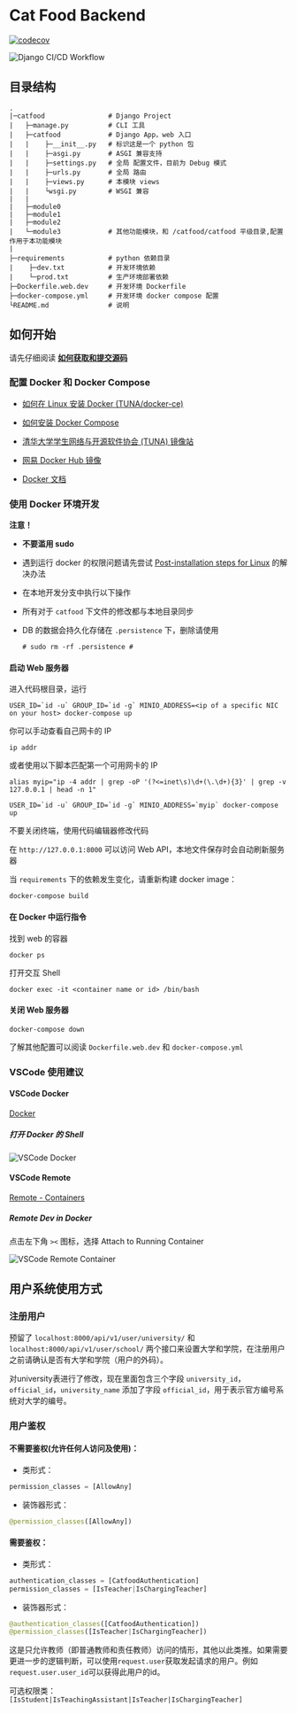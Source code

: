 # Cat Food Backend

[![codecov](https://codecov.io/gh/TJCatFood/backend/branch/main/graph/badge.svg?token=C1YPF6SH0G)](https://codecov.io/gh/TJCatFood/backend/)

![Django CI/CD Workflow](https://github.com/TJCatFood/backend/workflows/Django%20CI/CD%20Workflow/badge.svg)

## 目录结构

```
.
|─catfood                # Django Project
|   ├─manage.py          # CLI 工具
|   ├─catfood            # Django App，web 入口
|   |    ├─__init__.py   # 标识这是一个 python 包
|   |    ├─asgi.py       # ASGI 兼容支持
|   |    ├─settings.py   # 全局 配置文件，目前为 Debug 模式
|   |    ├─urls.py       # 全局 路由
|   |    ├─views.py      # 本模块 views
|   |    └wsgi.py        # WSGI 兼容
|   |
|   ├─module0
|   ├─module1
|   ├─module2
|   └─module3            # 其他功能模块，和 /catfood/catfood 平级目录,配置作用于本功能模块
|                                                  
├─requirements           # python 依赖目录
|    ├─dev.txt           # 开发环境依赖
|    └─prod.txt          # 生产环境部署依赖
├─Dockerfile.web.dev     # 开发环境 Dockerfile
├─docker-compose.yml     # 开发环境 docker compose 配置
└README.md               # 说明
```

## 如何开始

请先仔细阅读 [**如何获取和提交源码**](https://github.com/TJCatFood/README)

### 配置 Docker 和 Docker Compose

- [如何在 Linux 安装 Docker (TUNA/docker-ce)](https://mirrors.tuna.tsinghua.edu.cn/help/docker-ce/)

- [如何安装 Docker Compose](https://docs.docker.com/compose/install/)

- [清华大学学生网络与开源软件协会 (TUNA) 镜像站](https://mirrors.tuna.tsinghua.edu.cn/)

- [网易 Docker Hub 镜像](https://hub-mirror.c.163.com/)

- [Docker 文档](https://docs.docker.com/)


### 使用 Docker 环境开发

**注意！**
- **不要滥用 sudo**
- 遇到运行 docker 的权限问题请先尝试 [Post-installation steps for Linux](https://docs.docker.com/engine/install/linux-postinstall/) 的解决办法
- 在本地开发分支中执行以下操作
- 所有对于 `catfood` 下文件的修改都与本地目录同步
- DB 的数据会持久化存储在 `.persistence` 下，删除请使用

    ```
    # sudo rm -rf .persistence #
    ```
#### 启动 Web 服务器

进入代码根目录，运行

```
USER_ID=`id -u` GROUP_ID=`id -g` MINIO_ADDRESS=<ip of a specific NIC on your host> docker-compose up
```

你可以手动查看自己网卡的 IP

```
ip addr
```

或者使用以下脚本匹配第一个可用网卡的 IP

```
alias myip="ip -4 addr | grep -oP '(?<=inet\s)\d+(\.\d+){3}' | grep -v 127.0.0.1 | head -n 1"
```

```
USER_ID=`id -u` GROUP_ID=`id -g` MINIO_ADDRESS=`myip` docker-compose up
```

不要关闭终端，使用代码编辑器修改代码

在 `http://127.0.0.1:8000` 可以访问 Web API，本地文件保存时会自动刷新服务器

当 `requirements` 下的依赖发生变化，请重新构建 docker image：

```
docker-compose build
```

#### 在 Docker 中运行指令

找到 web 的容器

```
docker ps
```

打开交互 Shell

```
docker exec -it <container name or id> /bin/bash 
```

#### 关闭 Web 服务器

```
docker-compose down
```

了解其他配置可以阅读 `Dockerfile.web.dev` 和 `docker-compose.yml`

### VSCode 使用建议

#### VSCode Docker

[Docker](https://marketplace.visualstudio.com/items?itemName=ms-azuretools.vscode-docker)

##### 打开 Docker 的 Shell

![VSCode Docker](./image/vscode-docker.png)

#### VSCode Remote

[Remote - Containers](https://marketplace.visualstudio.com/items?itemName=ms-vscode-remote.remote-containers)

##### Remote Dev in Docker

点击左下角 `><` 图标，选择 Attach to Running Container

![VSCode Remote Container](./image/vscode-remote-container.png)

## 用户系统使用方式

### 注册用户

预留了 `localhost:8000/api/v1/user/university/` 和 `localhost:8000/api/v1/user/school/` 两个接口来设置大学和学院，在注册用户之前请确认是否有大学和学院（用户的外码）。

对university表进行了修改，现在里面包含三个字段 `university_id`，`official_id`，`university_name` 添加了字段 `official_id`，用于表示官方编号系统对大学的编号。

### 用户鉴权

#### 不需要鉴权(允许任何人访问及使用)：

 - 类形式：

```python
permission_classes = [AllowAny]
```

 - 装饰器形式：

```python
@permission_classes([AllowAny])
```

#### 需要鉴权：

 - 类形式：

```python
authentication_classes = [CatfoodAuthentication]
permission_classes = [IsTeacher|IsChargingTeacher]
```

 - 装饰器形式：

```python
@authentication_classes([CatfoodAuthentication])
@permission_classes([IsTeacher|IsChargingTeacher])
```

这是只允许教师（即普通教师和责任教师）访问的情形，其他以此类推。如果需要更进一步的逻辑判断，可以使用`request.user`获取发起请求的用户。例如`request.user.user_id`可以获得此用户的id。

可选权限类：`[IsStudent|IsTeachingAssistant|IsTeacher|IsChargingTeacher]`
